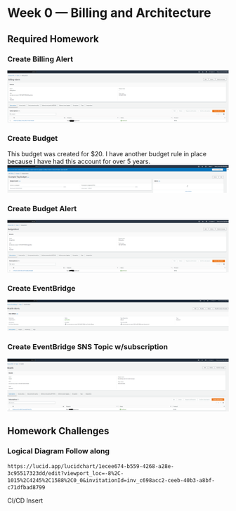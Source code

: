 # Week 0 — Billing and Architecture

## Required Homework

### Create Billing Alert
![Image of the Billing Alert](assests/Billing_alert_Week0.PNG)

### Create Budget
This budget was created for $20. I have another budget rule in place because I have had this account for over 5 years.
![Image of the AWS Budget](assests/budget_Week0.PNG)

### Create Budget Alert
![Image of the Budget Alert](assests/budget_alert_Week0.PNG)

### Create EventBridge
![Image of the EventBridge Rule](assests/EventBridge_Week0.PNG)

### Create EventBridge SNS Topic w/subscription
![Image of the SNS Topic for EventBridge RUle](assests/EventBridgeTopicandSub_Week0.PNG)


## Homework Challenges
### Logical Diagram Follow along
```
https://lucid.app/lucidchart/1ecee674-b559-4268-a28e-3c95517323dd/edit?viewport_loc=-8%2C-1015%2C4245%2C1588%2C0_0&invitationId=inv_c698acc2-ceeb-40b3-a8bf-c71dfbad8799
```
CI/CD
Insert

